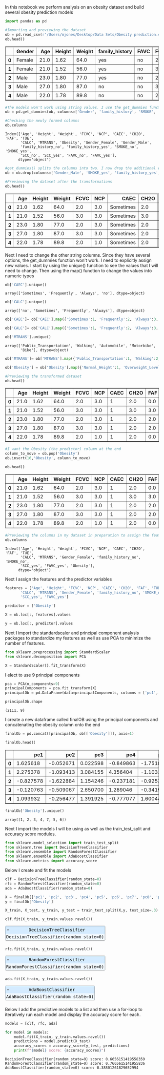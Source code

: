 In this notebook we perform analysis on an obesity dataset and build several obesity prediction models


```python
import pandas as pd
```


```python
#Importing and previewing the dataset
ob = pd.read_csv(r'/Users/mjones/Desktop/Data Sets/Obesity prediction.csv')
ob.head()
```




<div>
<style scoped>
    .dataframe tbody tr th:only-of-type {
        vertical-align: middle;
    }

    .dataframe tbody tr th {
        vertical-align: top;
    }

    .dataframe thead th {
        text-align: right;
    }
</style>
<table border="1" class="dataframe">
  <thead>
    <tr style="text-align: right;">
      <th></th>
      <th>Gender</th>
      <th>Age</th>
      <th>Height</th>
      <th>Weight</th>
      <th>family_history</th>
      <th>FAVC</th>
      <th>FCVC</th>
      <th>NCP</th>
      <th>CAEC</th>
      <th>SMOKE</th>
      <th>CH2O</th>
      <th>SCC</th>
      <th>FAF</th>
      <th>TUE</th>
      <th>CALC</th>
      <th>MTRANS</th>
      <th>Obesity</th>
    </tr>
  </thead>
  <tbody>
    <tr>
      <th>0</th>
      <td>Female</td>
      <td>21.0</td>
      <td>1.62</td>
      <td>64.0</td>
      <td>yes</td>
      <td>no</td>
      <td>2.0</td>
      <td>3.0</td>
      <td>Sometimes</td>
      <td>no</td>
      <td>2.0</td>
      <td>no</td>
      <td>0.0</td>
      <td>1.0</td>
      <td>no</td>
      <td>Public_Transportation</td>
      <td>Normal_Weight</td>
    </tr>
    <tr>
      <th>1</th>
      <td>Female</td>
      <td>21.0</td>
      <td>1.52</td>
      <td>56.0</td>
      <td>yes</td>
      <td>no</td>
      <td>3.0</td>
      <td>3.0</td>
      <td>Sometimes</td>
      <td>yes</td>
      <td>3.0</td>
      <td>yes</td>
      <td>3.0</td>
      <td>0.0</td>
      <td>Sometimes</td>
      <td>Public_Transportation</td>
      <td>Normal_Weight</td>
    </tr>
    <tr>
      <th>2</th>
      <td>Male</td>
      <td>23.0</td>
      <td>1.80</td>
      <td>77.0</td>
      <td>yes</td>
      <td>no</td>
      <td>2.0</td>
      <td>3.0</td>
      <td>Sometimes</td>
      <td>no</td>
      <td>2.0</td>
      <td>no</td>
      <td>2.0</td>
      <td>1.0</td>
      <td>Frequently</td>
      <td>Public_Transportation</td>
      <td>Normal_Weight</td>
    </tr>
    <tr>
      <th>3</th>
      <td>Male</td>
      <td>27.0</td>
      <td>1.80</td>
      <td>87.0</td>
      <td>no</td>
      <td>no</td>
      <td>3.0</td>
      <td>3.0</td>
      <td>Sometimes</td>
      <td>no</td>
      <td>2.0</td>
      <td>no</td>
      <td>2.0</td>
      <td>0.0</td>
      <td>Frequently</td>
      <td>Walking</td>
      <td>Overweight_Level_I</td>
    </tr>
    <tr>
      <th>4</th>
      <td>Male</td>
      <td>22.0</td>
      <td>1.78</td>
      <td>89.8</td>
      <td>no</td>
      <td>no</td>
      <td>2.0</td>
      <td>1.0</td>
      <td>Sometimes</td>
      <td>no</td>
      <td>2.0</td>
      <td>no</td>
      <td>0.0</td>
      <td>0.0</td>
      <td>Sometimes</td>
      <td>Public_Transportation</td>
      <td>Overweight_Level_II</td>
    </tr>
  </tbody>
</table>
</div>




```python
#The models won't work using string values. I use the get_dummies function to convert the binary categories into 0 and 1 values
ob = pd.get_dummies(ob, columns=['Gender', 'family_history', 'SMOKE', 'SCC', 'FAVC'])
```


```python
#Checking the newly formed columns
ob.columns
```




    Index(['Age', 'Height', 'Weight', 'FCVC', 'NCP', 'CAEC', 'CH2O', 'FAF', 'TUE',
           'CALC', 'MTRANS', 'Obesity', 'Gender_Female', 'Gender_Male',
           'family_history_no', 'family_history_yes', 'SMOKE_no', 'SMOKE_yes',
           'SCC_no', 'SCC_yes', 'FAVC_no', 'FAVC_yes'],
          dtype='object')




```python
#get_dummies() splits the columns into two. I now drop the additional ones that are no longer necessary
ob = ob.drop(columns=['Gender_Male', 'SMOKE_yes', 'family_history_yes', 'SCC_no', 'FAVC_no'])
```


```python
#Previewing the dataset after the transformations
ob.head()
```




<div>
<style scoped>
    .dataframe tbody tr th:only-of-type {
        vertical-align: middle;
    }

    .dataframe tbody tr th {
        vertical-align: top;
    }

    .dataframe thead th {
        text-align: right;
    }
</style>
<table border="1" class="dataframe">
  <thead>
    <tr style="text-align: right;">
      <th></th>
      <th>Age</th>
      <th>Height</th>
      <th>Weight</th>
      <th>FCVC</th>
      <th>NCP</th>
      <th>CAEC</th>
      <th>CH2O</th>
      <th>FAF</th>
      <th>TUE</th>
      <th>CALC</th>
      <th>MTRANS</th>
      <th>Obesity</th>
      <th>Gender_Female</th>
      <th>family_history_no</th>
      <th>SMOKE_no</th>
      <th>SCC_yes</th>
      <th>FAVC_yes</th>
    </tr>
  </thead>
  <tbody>
    <tr>
      <th>0</th>
      <td>21.0</td>
      <td>1.62</td>
      <td>64.0</td>
      <td>2.0</td>
      <td>3.0</td>
      <td>Sometimes</td>
      <td>2.0</td>
      <td>0.0</td>
      <td>1.0</td>
      <td>no</td>
      <td>Public_Transportation</td>
      <td>Normal_Weight</td>
      <td>1</td>
      <td>0</td>
      <td>1</td>
      <td>0</td>
      <td>0</td>
    </tr>
    <tr>
      <th>1</th>
      <td>21.0</td>
      <td>1.52</td>
      <td>56.0</td>
      <td>3.0</td>
      <td>3.0</td>
      <td>Sometimes</td>
      <td>3.0</td>
      <td>3.0</td>
      <td>0.0</td>
      <td>Sometimes</td>
      <td>Public_Transportation</td>
      <td>Normal_Weight</td>
      <td>1</td>
      <td>0</td>
      <td>0</td>
      <td>1</td>
      <td>0</td>
    </tr>
    <tr>
      <th>2</th>
      <td>23.0</td>
      <td>1.80</td>
      <td>77.0</td>
      <td>2.0</td>
      <td>3.0</td>
      <td>Sometimes</td>
      <td>2.0</td>
      <td>2.0</td>
      <td>1.0</td>
      <td>Frequently</td>
      <td>Public_Transportation</td>
      <td>Normal_Weight</td>
      <td>0</td>
      <td>0</td>
      <td>1</td>
      <td>0</td>
      <td>0</td>
    </tr>
    <tr>
      <th>3</th>
      <td>27.0</td>
      <td>1.80</td>
      <td>87.0</td>
      <td>3.0</td>
      <td>3.0</td>
      <td>Sometimes</td>
      <td>2.0</td>
      <td>2.0</td>
      <td>0.0</td>
      <td>Frequently</td>
      <td>Walking</td>
      <td>Overweight_Level_I</td>
      <td>0</td>
      <td>1</td>
      <td>1</td>
      <td>0</td>
      <td>0</td>
    </tr>
    <tr>
      <th>4</th>
      <td>22.0</td>
      <td>1.78</td>
      <td>89.8</td>
      <td>2.0</td>
      <td>1.0</td>
      <td>Sometimes</td>
      <td>2.0</td>
      <td>0.0</td>
      <td>0.0</td>
      <td>Sometimes</td>
      <td>Public_Transportation</td>
      <td>Overweight_Level_II</td>
      <td>0</td>
      <td>1</td>
      <td>1</td>
      <td>0</td>
      <td>0</td>
    </tr>
  </tbody>
</table>
</div>



Next I need to change the other string columns. Since they have several options, the get_dummies function won't work. I need to explicitly assign new values. I start by using the unique() function to see the values that I will need to change. Then using the map() function to change the values into numeric types


```python
ob['CAEC'].unique()
```




    array(['Sometimes', 'Frequently', 'Always', 'no'], dtype=object)




```python
ob['CALC'].unique()
```




    array(['no', 'Sometimes', 'Frequently', 'Always'], dtype=object)




```python
ob['CAEC']= ob['CAEC'].map({'Sometimes':1, 'Frequently':2, 'Always':3, 'no':4})
```


```python
ob['CALC']= ob['CALC'].map({'Sometimes':1, 'Frequently':2, 'Always':3, 'no':4})
```


```python
ob['MTRANS'].unique()
```




    array(['Public_Transportation', 'Walking', 'Automobile', 'Motorbike',
           'Bike'], dtype=object)




```python
ob['MTRANS']= ob['MTRANS'].map({'Public_Transportation':1, 'Walking':2, 'Automobile':3, 'Motorbike':4, 'Bike':5})
```


```python
ob['Obesity'] = ob['Obesity'].map({'Normal_Weight':1, 'Overweight_Level_I':2, 'Overweight_Level_II':3, 'Obesity_Type_I':4, 'Obesity_Type_II':5, 'Obesity_Type_III':6, 'Insufficient_Weight':7})
```


```python
#Previewing the transformed dataset
ob.head()
```




<div>
<style scoped>
    .dataframe tbody tr th:only-of-type {
        vertical-align: middle;
    }

    .dataframe tbody tr th {
        vertical-align: top;
    }

    .dataframe thead th {
        text-align: right;
    }
</style>
<table border="1" class="dataframe">
  <thead>
    <tr style="text-align: right;">
      <th></th>
      <th>Age</th>
      <th>Height</th>
      <th>Weight</th>
      <th>FCVC</th>
      <th>NCP</th>
      <th>CAEC</th>
      <th>CH2O</th>
      <th>FAF</th>
      <th>TUE</th>
      <th>CALC</th>
      <th>MTRANS</th>
      <th>Obesity</th>
      <th>Gender_Female</th>
      <th>family_history_no</th>
      <th>SMOKE_no</th>
      <th>SCC_yes</th>
      <th>FAVC_yes</th>
    </tr>
  </thead>
  <tbody>
    <tr>
      <th>0</th>
      <td>21.0</td>
      <td>1.62</td>
      <td>64.0</td>
      <td>2.0</td>
      <td>3.0</td>
      <td>1</td>
      <td>2.0</td>
      <td>0.0</td>
      <td>1.0</td>
      <td>4</td>
      <td>1</td>
      <td>1</td>
      <td>1</td>
      <td>0</td>
      <td>1</td>
      <td>0</td>
      <td>0</td>
    </tr>
    <tr>
      <th>1</th>
      <td>21.0</td>
      <td>1.52</td>
      <td>56.0</td>
      <td>3.0</td>
      <td>3.0</td>
      <td>1</td>
      <td>3.0</td>
      <td>3.0</td>
      <td>0.0</td>
      <td>1</td>
      <td>1</td>
      <td>1</td>
      <td>1</td>
      <td>0</td>
      <td>0</td>
      <td>1</td>
      <td>0</td>
    </tr>
    <tr>
      <th>2</th>
      <td>23.0</td>
      <td>1.80</td>
      <td>77.0</td>
      <td>2.0</td>
      <td>3.0</td>
      <td>1</td>
      <td>2.0</td>
      <td>2.0</td>
      <td>1.0</td>
      <td>2</td>
      <td>1</td>
      <td>1</td>
      <td>0</td>
      <td>0</td>
      <td>1</td>
      <td>0</td>
      <td>0</td>
    </tr>
    <tr>
      <th>3</th>
      <td>27.0</td>
      <td>1.80</td>
      <td>87.0</td>
      <td>3.0</td>
      <td>3.0</td>
      <td>1</td>
      <td>2.0</td>
      <td>2.0</td>
      <td>0.0</td>
      <td>2</td>
      <td>2</td>
      <td>2</td>
      <td>0</td>
      <td>1</td>
      <td>1</td>
      <td>0</td>
      <td>0</td>
    </tr>
    <tr>
      <th>4</th>
      <td>22.0</td>
      <td>1.78</td>
      <td>89.8</td>
      <td>2.0</td>
      <td>1.0</td>
      <td>1</td>
      <td>2.0</td>
      <td>0.0</td>
      <td>0.0</td>
      <td>1</td>
      <td>1</td>
      <td>3</td>
      <td>0</td>
      <td>1</td>
      <td>1</td>
      <td>0</td>
      <td>0</td>
    </tr>
  </tbody>
</table>
</div>




```python
#I want the Obesity (the predictor) column at the end
column_to_move = ob.pop('Obesity')
ob.insert(16,'Obesity', column_to_move)
```


```python
ob.head()
```




<div>
<style scoped>
    .dataframe tbody tr th:only-of-type {
        vertical-align: middle;
    }

    .dataframe tbody tr th {
        vertical-align: top;
    }

    .dataframe thead th {
        text-align: right;
    }
</style>
<table border="1" class="dataframe">
  <thead>
    <tr style="text-align: right;">
      <th></th>
      <th>Age</th>
      <th>Height</th>
      <th>Weight</th>
      <th>FCVC</th>
      <th>NCP</th>
      <th>CAEC</th>
      <th>CH2O</th>
      <th>FAF</th>
      <th>TUE</th>
      <th>CALC</th>
      <th>MTRANS</th>
      <th>Gender_Female</th>
      <th>family_history_no</th>
      <th>SMOKE_no</th>
      <th>SCC_yes</th>
      <th>FAVC_yes</th>
      <th>Obesity</th>
    </tr>
  </thead>
  <tbody>
    <tr>
      <th>0</th>
      <td>21.0</td>
      <td>1.62</td>
      <td>64.0</td>
      <td>2.0</td>
      <td>3.0</td>
      <td>1</td>
      <td>2.0</td>
      <td>0.0</td>
      <td>1.0</td>
      <td>4</td>
      <td>1</td>
      <td>1</td>
      <td>0</td>
      <td>1</td>
      <td>0</td>
      <td>0</td>
      <td>1</td>
    </tr>
    <tr>
      <th>1</th>
      <td>21.0</td>
      <td>1.52</td>
      <td>56.0</td>
      <td>3.0</td>
      <td>3.0</td>
      <td>1</td>
      <td>3.0</td>
      <td>3.0</td>
      <td>0.0</td>
      <td>1</td>
      <td>1</td>
      <td>1</td>
      <td>0</td>
      <td>0</td>
      <td>1</td>
      <td>0</td>
      <td>1</td>
    </tr>
    <tr>
      <th>2</th>
      <td>23.0</td>
      <td>1.80</td>
      <td>77.0</td>
      <td>2.0</td>
      <td>3.0</td>
      <td>1</td>
      <td>2.0</td>
      <td>2.0</td>
      <td>1.0</td>
      <td>2</td>
      <td>1</td>
      <td>0</td>
      <td>0</td>
      <td>1</td>
      <td>0</td>
      <td>0</td>
      <td>1</td>
    </tr>
    <tr>
      <th>3</th>
      <td>27.0</td>
      <td>1.80</td>
      <td>87.0</td>
      <td>3.0</td>
      <td>3.0</td>
      <td>1</td>
      <td>2.0</td>
      <td>2.0</td>
      <td>0.0</td>
      <td>2</td>
      <td>2</td>
      <td>0</td>
      <td>1</td>
      <td>1</td>
      <td>0</td>
      <td>0</td>
      <td>2</td>
    </tr>
    <tr>
      <th>4</th>
      <td>22.0</td>
      <td>1.78</td>
      <td>89.8</td>
      <td>2.0</td>
      <td>1.0</td>
      <td>1</td>
      <td>2.0</td>
      <td>0.0</td>
      <td>0.0</td>
      <td>1</td>
      <td>1</td>
      <td>0</td>
      <td>1</td>
      <td>1</td>
      <td>0</td>
      <td>0</td>
      <td>3</td>
    </tr>
  </tbody>
</table>
</div>




```python
#Previewing the columns in my dataset in preparation to assign the features and the predictor variables
ob.columns
```




    Index(['Age', 'Height', 'Weight', 'FCVC', 'NCP', 'CAEC', 'CH2O', 'FAF', 'TUE',
           'CALC', 'MTRANS', 'Gender_Female', 'family_history_no', 'SMOKE_no',
           'SCC_yes', 'FAVC_yes', 'Obesity'],
          dtype='object')



Next I assign the features and the predictor variables


```python
features = ['Age', 'Height', 'FCVC', 'NCP', 'CAEC', 'CH2O', 'FAF', 'TUE',
       'CALC', 'MTRANS', 'Gender_Female', 'family_history_no', 'SMOKE_no',
       'SCC_yes', 'FAVC_yes']
```


```python
predictor = ['Obesity']
```


```python
X = ob.loc[:, features].values
```


```python
y = ob.loc[:, predictor].values
```

Next I import the standardscaler and principal component analysis packages to standardize my features as well as use PCA to minimize the number of features.


```python
from sklearn.preprocessing import StandardScaler
from sklearn.decomposition import PCA
```


```python
X = StandardScaler().fit_transform(X)
```

I elect to use 9 principal components


```python
pca = PCA(n_components=9)
principalComponents = pca.fit_transform(X)
principalOb = pd.DataFrame(data=principalComponents, columns = ['pc1', 'pc2', 'pc3', 'pc4', 'pc5', 'pc6', 'pc7', 'pc8', 'pc9'])
```


```python
principalOb.shape
```




    (2111, 9)



I create a new dataframe called finalOB using the principal components and concatenating the obesity column onto the end


```python
finalOb = pd.concat([principalOb, ob[['Obesity']]], axis=1)
```


```python
finalOb.head()
```




<div>
<style scoped>
    .dataframe tbody tr th:only-of-type {
        vertical-align: middle;
    }

    .dataframe tbody tr th {
        vertical-align: top;
    }

    .dataframe thead th {
        text-align: right;
    }
</style>
<table border="1" class="dataframe">
  <thead>
    <tr style="text-align: right;">
      <th></th>
      <th>pc1</th>
      <th>pc2</th>
      <th>pc3</th>
      <th>pc4</th>
      <th>pc5</th>
      <th>pc6</th>
      <th>pc7</th>
      <th>pc8</th>
      <th>pc9</th>
      <th>Obesity</th>
    </tr>
  </thead>
  <tbody>
    <tr>
      <th>0</th>
      <td>1.625618</td>
      <td>-0.052671</td>
      <td>0.022598</td>
      <td>-0.849863</td>
      <td>-1.751855</td>
      <td>0.379976</td>
      <td>-0.192195</td>
      <td>-0.216208</td>
      <td>-2.233655</td>
      <td>1</td>
    </tr>
    <tr>
      <th>1</th>
      <td>2.275378</td>
      <td>-1.093413</td>
      <td>3.084155</td>
      <td>4.356404</td>
      <td>-1.103146</td>
      <td>5.234845</td>
      <td>3.919024</td>
      <td>0.879715</td>
      <td>-0.248579</td>
      <td>1</td>
    </tr>
    <tr>
      <th>2</th>
      <td>-0.827578</td>
      <td>-1.622884</td>
      <td>1.154246</td>
      <td>-0.237181</td>
      <td>-0.925342</td>
      <td>0.356082</td>
      <td>-0.399949</td>
      <td>-0.738155</td>
      <td>-0.911315</td>
      <td>1</td>
    </tr>
    <tr>
      <th>3</th>
      <td>-0.120763</td>
      <td>-0.509067</td>
      <td>2.650700</td>
      <td>1.289046</td>
      <td>-0.341985</td>
      <td>-0.116386</td>
      <td>-1.141974</td>
      <td>-1.748218</td>
      <td>0.245270</td>
      <td>2</td>
    </tr>
    <tr>
      <th>4</th>
      <td>1.093932</td>
      <td>-0.256477</td>
      <td>1.391925</td>
      <td>-0.777077</td>
      <td>1.600446</td>
      <td>-0.609013</td>
      <td>0.416862</td>
      <td>-1.141189</td>
      <td>0.182193</td>
      <td>3</td>
    </tr>
  </tbody>
</table>
</div>




```python
finalOb['Obesity'].unique()
```




    array([1, 2, 3, 4, 7, 5, 6])



Next I import the models I will be using as well as the train_test_split and accuracy score modules.


```python
from sklearn.model_selection import train_test_split
from sklearn.tree import DecisionTreeClassifier
from sklearn.ensemble import RandomForestClassifier
from sklearn.ensemble import AdaBoostClassifier
from sklearn.metrics import accuracy_score
```

Below I create and fit the models


```python
clf = DecisionTreeClassifier(random_state=0)
rfc = RandomForestClassifier(random_state=0)
ada = AdaBoostClassifier(random_state=0)
```


```python
X = finalOb[['pc1', 'pc2', 'pc3', 'pc4', 'pc5', 'pc6', 'pc7', 'pc8', 'pc9']]
y = finalOb['Obesity']
```


```python
X_train, X_test, y_train, y_test = train_test_split(X,y, test_size=.3)
```


```python
clf.fit(X_train, y_train.values.ravel())
```




<style>#sk-container-id-1 {color: black;}#sk-container-id-1 pre{padding: 0;}#sk-container-id-1 div.sk-toggleable {background-color: white;}#sk-container-id-1 label.sk-toggleable__label {cursor: pointer;display: block;width: 100%;margin-bottom: 0;padding: 0.3em;box-sizing: border-box;text-align: center;}#sk-container-id-1 label.sk-toggleable__label-arrow:before {content: "▸";float: left;margin-right: 0.25em;color: #696969;}#sk-container-id-1 label.sk-toggleable__label-arrow:hover:before {color: black;}#sk-container-id-1 div.sk-estimator:hover label.sk-toggleable__label-arrow:before {color: black;}#sk-container-id-1 div.sk-toggleable__content {max-height: 0;max-width: 0;overflow: hidden;text-align: left;background-color: #f0f8ff;}#sk-container-id-1 div.sk-toggleable__content pre {margin: 0.2em;color: black;border-radius: 0.25em;background-color: #f0f8ff;}#sk-container-id-1 input.sk-toggleable__control:checked~div.sk-toggleable__content {max-height: 200px;max-width: 100%;overflow: auto;}#sk-container-id-1 input.sk-toggleable__control:checked~label.sk-toggleable__label-arrow:before {content: "▾";}#sk-container-id-1 div.sk-estimator input.sk-toggleable__control:checked~label.sk-toggleable__label {background-color: #d4ebff;}#sk-container-id-1 div.sk-label input.sk-toggleable__control:checked~label.sk-toggleable__label {background-color: #d4ebff;}#sk-container-id-1 input.sk-hidden--visually {border: 0;clip: rect(1px 1px 1px 1px);clip: rect(1px, 1px, 1px, 1px);height: 1px;margin: -1px;overflow: hidden;padding: 0;position: absolute;width: 1px;}#sk-container-id-1 div.sk-estimator {font-family: monospace;background-color: #f0f8ff;border: 1px dotted black;border-radius: 0.25em;box-sizing: border-box;margin-bottom: 0.5em;}#sk-container-id-1 div.sk-estimator:hover {background-color: #d4ebff;}#sk-container-id-1 div.sk-parallel-item::after {content: "";width: 100%;border-bottom: 1px solid gray;flex-grow: 1;}#sk-container-id-1 div.sk-label:hover label.sk-toggleable__label {background-color: #d4ebff;}#sk-container-id-1 div.sk-serial::before {content: "";position: absolute;border-left: 1px solid gray;box-sizing: border-box;top: 0;bottom: 0;left: 50%;z-index: 0;}#sk-container-id-1 div.sk-serial {display: flex;flex-direction: column;align-items: center;background-color: white;padding-right: 0.2em;padding-left: 0.2em;position: relative;}#sk-container-id-1 div.sk-item {position: relative;z-index: 1;}#sk-container-id-1 div.sk-parallel {display: flex;align-items: stretch;justify-content: center;background-color: white;position: relative;}#sk-container-id-1 div.sk-item::before, #sk-container-id-1 div.sk-parallel-item::before {content: "";position: absolute;border-left: 1px solid gray;box-sizing: border-box;top: 0;bottom: 0;left: 50%;z-index: -1;}#sk-container-id-1 div.sk-parallel-item {display: flex;flex-direction: column;z-index: 1;position: relative;background-color: white;}#sk-container-id-1 div.sk-parallel-item:first-child::after {align-self: flex-end;width: 50%;}#sk-container-id-1 div.sk-parallel-item:last-child::after {align-self: flex-start;width: 50%;}#sk-container-id-1 div.sk-parallel-item:only-child::after {width: 0;}#sk-container-id-1 div.sk-dashed-wrapped {border: 1px dashed gray;margin: 0 0.4em 0.5em 0.4em;box-sizing: border-box;padding-bottom: 0.4em;background-color: white;}#sk-container-id-1 div.sk-label label {font-family: monospace;font-weight: bold;display: inline-block;line-height: 1.2em;}#sk-container-id-1 div.sk-label-container {text-align: center;}#sk-container-id-1 div.sk-container {/* jupyter's `normalize.less` sets `[hidden] { display: none; }` but bootstrap.min.css set `[hidden] { display: none !important; }` so we also need the `!important` here to be able to override the default hidden behavior on the sphinx rendered scikit-learn.org. See: https://github.com/scikit-learn/scikit-learn/issues/21755 */display: inline-block !important;position: relative;}#sk-container-id-1 div.sk-text-repr-fallback {display: none;}</style><div id="sk-container-id-1" class="sk-top-container"><div class="sk-text-repr-fallback"><pre>DecisionTreeClassifier(random_state=0)</pre><b>In a Jupyter environment, please rerun this cell to show the HTML representation or trust the notebook. <br />On GitHub, the HTML representation is unable to render, please try loading this page with nbviewer.org.</b></div><div class="sk-container" hidden><div class="sk-item"><div class="sk-estimator sk-toggleable"><input class="sk-toggleable__control sk-hidden--visually" id="sk-estimator-id-1" type="checkbox" checked><label for="sk-estimator-id-1" class="sk-toggleable__label sk-toggleable__label-arrow">DecisionTreeClassifier</label><div class="sk-toggleable__content"><pre>DecisionTreeClassifier(random_state=0)</pre></div></div></div></div></div>




```python
rfc.fit(X_train, y_train.values.ravel())
```




<style>#sk-container-id-2 {color: black;}#sk-container-id-2 pre{padding: 0;}#sk-container-id-2 div.sk-toggleable {background-color: white;}#sk-container-id-2 label.sk-toggleable__label {cursor: pointer;display: block;width: 100%;margin-bottom: 0;padding: 0.3em;box-sizing: border-box;text-align: center;}#sk-container-id-2 label.sk-toggleable__label-arrow:before {content: "▸";float: left;margin-right: 0.25em;color: #696969;}#sk-container-id-2 label.sk-toggleable__label-arrow:hover:before {color: black;}#sk-container-id-2 div.sk-estimator:hover label.sk-toggleable__label-arrow:before {color: black;}#sk-container-id-2 div.sk-toggleable__content {max-height: 0;max-width: 0;overflow: hidden;text-align: left;background-color: #f0f8ff;}#sk-container-id-2 div.sk-toggleable__content pre {margin: 0.2em;color: black;border-radius: 0.25em;background-color: #f0f8ff;}#sk-container-id-2 input.sk-toggleable__control:checked~div.sk-toggleable__content {max-height: 200px;max-width: 100%;overflow: auto;}#sk-container-id-2 input.sk-toggleable__control:checked~label.sk-toggleable__label-arrow:before {content: "▾";}#sk-container-id-2 div.sk-estimator input.sk-toggleable__control:checked~label.sk-toggleable__label {background-color: #d4ebff;}#sk-container-id-2 div.sk-label input.sk-toggleable__control:checked~label.sk-toggleable__label {background-color: #d4ebff;}#sk-container-id-2 input.sk-hidden--visually {border: 0;clip: rect(1px 1px 1px 1px);clip: rect(1px, 1px, 1px, 1px);height: 1px;margin: -1px;overflow: hidden;padding: 0;position: absolute;width: 1px;}#sk-container-id-2 div.sk-estimator {font-family: monospace;background-color: #f0f8ff;border: 1px dotted black;border-radius: 0.25em;box-sizing: border-box;margin-bottom: 0.5em;}#sk-container-id-2 div.sk-estimator:hover {background-color: #d4ebff;}#sk-container-id-2 div.sk-parallel-item::after {content: "";width: 100%;border-bottom: 1px solid gray;flex-grow: 1;}#sk-container-id-2 div.sk-label:hover label.sk-toggleable__label {background-color: #d4ebff;}#sk-container-id-2 div.sk-serial::before {content: "";position: absolute;border-left: 1px solid gray;box-sizing: border-box;top: 0;bottom: 0;left: 50%;z-index: 0;}#sk-container-id-2 div.sk-serial {display: flex;flex-direction: column;align-items: center;background-color: white;padding-right: 0.2em;padding-left: 0.2em;position: relative;}#sk-container-id-2 div.sk-item {position: relative;z-index: 1;}#sk-container-id-2 div.sk-parallel {display: flex;align-items: stretch;justify-content: center;background-color: white;position: relative;}#sk-container-id-2 div.sk-item::before, #sk-container-id-2 div.sk-parallel-item::before {content: "";position: absolute;border-left: 1px solid gray;box-sizing: border-box;top: 0;bottom: 0;left: 50%;z-index: -1;}#sk-container-id-2 div.sk-parallel-item {display: flex;flex-direction: column;z-index: 1;position: relative;background-color: white;}#sk-container-id-2 div.sk-parallel-item:first-child::after {align-self: flex-end;width: 50%;}#sk-container-id-2 div.sk-parallel-item:last-child::after {align-self: flex-start;width: 50%;}#sk-container-id-2 div.sk-parallel-item:only-child::after {width: 0;}#sk-container-id-2 div.sk-dashed-wrapped {border: 1px dashed gray;margin: 0 0.4em 0.5em 0.4em;box-sizing: border-box;padding-bottom: 0.4em;background-color: white;}#sk-container-id-2 div.sk-label label {font-family: monospace;font-weight: bold;display: inline-block;line-height: 1.2em;}#sk-container-id-2 div.sk-label-container {text-align: center;}#sk-container-id-2 div.sk-container {/* jupyter's `normalize.less` sets `[hidden] { display: none; }` but bootstrap.min.css set `[hidden] { display: none !important; }` so we also need the `!important` here to be able to override the default hidden behavior on the sphinx rendered scikit-learn.org. See: https://github.com/scikit-learn/scikit-learn/issues/21755 */display: inline-block !important;position: relative;}#sk-container-id-2 div.sk-text-repr-fallback {display: none;}</style><div id="sk-container-id-2" class="sk-top-container"><div class="sk-text-repr-fallback"><pre>RandomForestClassifier(random_state=0)</pre><b>In a Jupyter environment, please rerun this cell to show the HTML representation or trust the notebook. <br />On GitHub, the HTML representation is unable to render, please try loading this page with nbviewer.org.</b></div><div class="sk-container" hidden><div class="sk-item"><div class="sk-estimator sk-toggleable"><input class="sk-toggleable__control sk-hidden--visually" id="sk-estimator-id-2" type="checkbox" checked><label for="sk-estimator-id-2" class="sk-toggleable__label sk-toggleable__label-arrow">RandomForestClassifier</label><div class="sk-toggleable__content"><pre>RandomForestClassifier(random_state=0)</pre></div></div></div></div></div>




```python
ada.fit(X_train, y_train.values.ravel())
```




<style>#sk-container-id-3 {color: black;}#sk-container-id-3 pre{padding: 0;}#sk-container-id-3 div.sk-toggleable {background-color: white;}#sk-container-id-3 label.sk-toggleable__label {cursor: pointer;display: block;width: 100%;margin-bottom: 0;padding: 0.3em;box-sizing: border-box;text-align: center;}#sk-container-id-3 label.sk-toggleable__label-arrow:before {content: "▸";float: left;margin-right: 0.25em;color: #696969;}#sk-container-id-3 label.sk-toggleable__label-arrow:hover:before {color: black;}#sk-container-id-3 div.sk-estimator:hover label.sk-toggleable__label-arrow:before {color: black;}#sk-container-id-3 div.sk-toggleable__content {max-height: 0;max-width: 0;overflow: hidden;text-align: left;background-color: #f0f8ff;}#sk-container-id-3 div.sk-toggleable__content pre {margin: 0.2em;color: black;border-radius: 0.25em;background-color: #f0f8ff;}#sk-container-id-3 input.sk-toggleable__control:checked~div.sk-toggleable__content {max-height: 200px;max-width: 100%;overflow: auto;}#sk-container-id-3 input.sk-toggleable__control:checked~label.sk-toggleable__label-arrow:before {content: "▾";}#sk-container-id-3 div.sk-estimator input.sk-toggleable__control:checked~label.sk-toggleable__label {background-color: #d4ebff;}#sk-container-id-3 div.sk-label input.sk-toggleable__control:checked~label.sk-toggleable__label {background-color: #d4ebff;}#sk-container-id-3 input.sk-hidden--visually {border: 0;clip: rect(1px 1px 1px 1px);clip: rect(1px, 1px, 1px, 1px);height: 1px;margin: -1px;overflow: hidden;padding: 0;position: absolute;width: 1px;}#sk-container-id-3 div.sk-estimator {font-family: monospace;background-color: #f0f8ff;border: 1px dotted black;border-radius: 0.25em;box-sizing: border-box;margin-bottom: 0.5em;}#sk-container-id-3 div.sk-estimator:hover {background-color: #d4ebff;}#sk-container-id-3 div.sk-parallel-item::after {content: "";width: 100%;border-bottom: 1px solid gray;flex-grow: 1;}#sk-container-id-3 div.sk-label:hover label.sk-toggleable__label {background-color: #d4ebff;}#sk-container-id-3 div.sk-serial::before {content: "";position: absolute;border-left: 1px solid gray;box-sizing: border-box;top: 0;bottom: 0;left: 50%;z-index: 0;}#sk-container-id-3 div.sk-serial {display: flex;flex-direction: column;align-items: center;background-color: white;padding-right: 0.2em;padding-left: 0.2em;position: relative;}#sk-container-id-3 div.sk-item {position: relative;z-index: 1;}#sk-container-id-3 div.sk-parallel {display: flex;align-items: stretch;justify-content: center;background-color: white;position: relative;}#sk-container-id-3 div.sk-item::before, #sk-container-id-3 div.sk-parallel-item::before {content: "";position: absolute;border-left: 1px solid gray;box-sizing: border-box;top: 0;bottom: 0;left: 50%;z-index: -1;}#sk-container-id-3 div.sk-parallel-item {display: flex;flex-direction: column;z-index: 1;position: relative;background-color: white;}#sk-container-id-3 div.sk-parallel-item:first-child::after {align-self: flex-end;width: 50%;}#sk-container-id-3 div.sk-parallel-item:last-child::after {align-self: flex-start;width: 50%;}#sk-container-id-3 div.sk-parallel-item:only-child::after {width: 0;}#sk-container-id-3 div.sk-dashed-wrapped {border: 1px dashed gray;margin: 0 0.4em 0.5em 0.4em;box-sizing: border-box;padding-bottom: 0.4em;background-color: white;}#sk-container-id-3 div.sk-label label {font-family: monospace;font-weight: bold;display: inline-block;line-height: 1.2em;}#sk-container-id-3 div.sk-label-container {text-align: center;}#sk-container-id-3 div.sk-container {/* jupyter's `normalize.less` sets `[hidden] { display: none; }` but bootstrap.min.css set `[hidden] { display: none !important; }` so we also need the `!important` here to be able to override the default hidden behavior on the sphinx rendered scikit-learn.org. See: https://github.com/scikit-learn/scikit-learn/issues/21755 */display: inline-block !important;position: relative;}#sk-container-id-3 div.sk-text-repr-fallback {display: none;}</style><div id="sk-container-id-3" class="sk-top-container"><div class="sk-text-repr-fallback"><pre>AdaBoostClassifier(random_state=0)</pre><b>In a Jupyter environment, please rerun this cell to show the HTML representation or trust the notebook. <br />On GitHub, the HTML representation is unable to render, please try loading this page with nbviewer.org.</b></div><div class="sk-container" hidden><div class="sk-item"><div class="sk-estimator sk-toggleable"><input class="sk-toggleable__control sk-hidden--visually" id="sk-estimator-id-3" type="checkbox" checked><label for="sk-estimator-id-3" class="sk-toggleable__label sk-toggleable__label-arrow">AdaBoostClassifier</label><div class="sk-toggleable__content"><pre>AdaBoostClassifier(random_state=0)</pre></div></div></div></div></div>



Below I add the predictive models to a list and then use a for-loop to iteratively run each model and display the accuracy score for each.


```python
models = [clf, rfc, ada]
```


```python
for model in models:
    model.fit(X_train, y_train.values.ravel())
    predictions = model.predict(X_test)
    accuracy_scores = accuracy_score(y_test, predictions)
    print(f"{model} score: {accuracy_scores}")
```

    DecisionTreeClassifier(random_state=0) score: 0.6656151419558359
    RandomForestClassifier(random_state=0) score: 0.7665615141955836
    AdaBoostClassifier(random_state=0) score: 0.38801261829652994



```python

```
